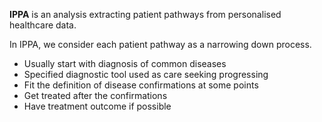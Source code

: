 **IPPA** is an analysis extracting patient pathways from personalised healthcare data.


In IPPA, we consider each patient pathway as a narrowing down process.

- Usually start with diagnosis of common diseases
- Specified diagnostic tool used as care seeking progressing
- Fit the definition of disease confirmations at some points
- Get treated after the confirmations
- Have treatment outcome if possible



